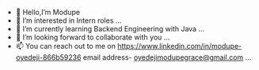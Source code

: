 - 👋 Hello,I’m Modupe
- 👀 I’m interested in Intern roles ...
- 🌱 I’m currently learning Backend Engineering with Java ...
- 💞️ I’m looking forward to collaborate with you ...
- 📫 You can reach out to me on
https://www.linkedin.com/in/modupe-oyedeji-866b59236
email address- oyedejimodupegrace@gmail.com ...

<!---
Modupe7890/Modupe7890 is a ✨ special ✨ repository because its `README.md` (this file) appears on your GitHub profile.
You can click the Preview link to take a look at your changes.
--->

